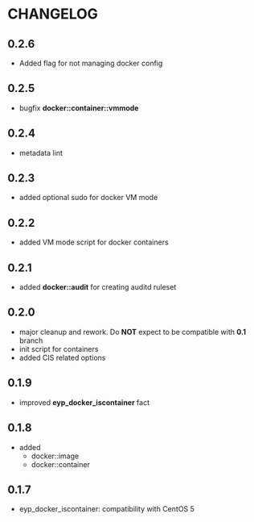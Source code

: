 # CHANGELOG

## 0.2.6

* Added flag for not managing docker config

## 0.2.5

* bugfix **docker::container::vmmode**

## 0.2.4

* metadata lint

## 0.2.3

* added optional sudo for docker VM mode

## 0.2.2

* added VM mode script for docker containers

## 0.2.1

* added **docker::audit** for creating auditd ruleset

## 0.2.0

* major cleanup and rework. Do **NOT** expect to be compatible with **0.1** branch
* init script for containers
* added CIS related options

## 0.1.9

* improved **eyp_docker_iscontainer** fact

## 0.1.8

* added
  * docker::image
  * docker::container

## 0.1.7

* eyp_docker_iscontainer: compatibility with CentOS 5
